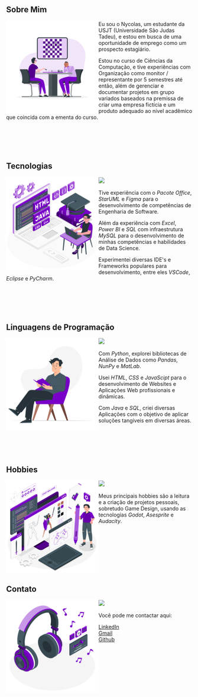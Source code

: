 <H2 align = "left"> Sobre Mim </H2>

<img src="Imgs/Chess.png" width="250" align="left">

<p>Eu sou o Nycolas, um estudante da USJT (Universidade São Judas Tadeu), e estou em busca de uma oportunidade de emprego como um prospecto estagiário.

Estou no curso de Ciências da Computação, e tive experiências com Organização como monitor / representante por 5 semestres até então, além de gerenciar e documentar projetos em grupo variados baseados na premissa de criar uma empresa fictícia e um produto adequado ao nível acadêmico que coincida com a ementa do curso.
</p>
<br><br><br><br>

<H2 align = "left"> Tecnologias</H2>
<img src="Imgs/Coding.png" width="250" align="left">
<img src ="https://skillicons.dev/icons?i=windows,figma,vscode,mysql,eclipse,pycharm">
<p>Tive experiência com o <cite>Pacote Office</cite>, <cite>StarUML</cite> e <cite>Figma</cite> para o desenvolvimento de competências de Engenharia de Software.

Além da experiência com <cite>Excel</cite>, <cite>Power BI</cite> e <cite>SQL</cite> com infraestrutura <cite>MySQL</cite> para o desenvolvimento de minhas competências e habilidades de Data Science.

Experimentei diversas IDE's e Frameworks populares para desenvolvimento, entre eles <cite>VSCode</cite>, <cite>Eclipse</cite> e <cite>PyCharm</cite>.
</p>
<br><br><br><br>

<H2 align = "left"> Linguagens de Programação</H2>
<img src = "Imgs/Reading.png" width="250" align="left">
<img src ="https://skillicons.dev/icons?i=python,java,html,css,javascript">
<p>Com <cite>Python</cite>, explorei bibliotecas de Análise de Dados como <cite>Pandas</cite>, <cite>NunPy</cite> e <cite>MatLab</cite>.

Usei <cite>HTML</cite>, <cite>CSS</cite> e <cite>JavaScipt</cite> para o desenvolvimento de Websites e Aplicações Web profissionais e dinâmicas.

Com <cite>Java</cite> e <cite>SQL</cite>, criei diversas Aplicações com o objetivo de aplicar soluções tangiveis em diversas áreas.
</p>
<br><br><br><br>

<H2 align "left"> Hobbies </H2>
<img src = "Imgs/GameDev.png" width="250" align="left">
<img src ="https://skillicons.dev/icons?i=godot,unity,unreal">
<p>Meus principais hobbies são a leitura e a criação de projetos pessoais, sobretudo Game Design, usando as tecnologias <cite>Godot</cite>, <cite>Asesprite</cite> e <cite>Audacity</cite>.

<br><br><br><br><br><br><br>

<H2 align "left"> Contato </H2>
<img src="Imgs/Headphone.png" width="250" align="left">
<img src ="https://skillicons.dev/icons?i=linkedin,gmail,git,">
<p> Você pode me contactar aqui: 

<a href = "https://www.linkedin.com/in/NycolasAGRGarcia/">LinkedIn</a><br>
<a href = "mailto:nycolasagrg.work@gmail.com">Gmail</a><br>
<a href = "https://github.com/NycolasGarcia">Github</a><br>
</p>
